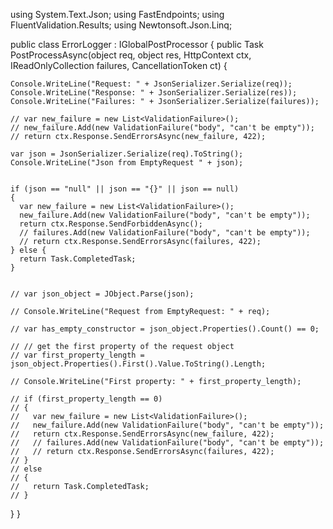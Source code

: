 using System.Text.Json;
using FastEndpoints;
using FluentValidation.Results;
using Newtonsoft.Json.Linq;

public class ErrorLogger : IGlobalPostProcessor
{
  public Task PostProcessAsync(object req, object res, HttpContext ctx, IReadOnlyCollection<ValidationFailure> failures, CancellationToken ct)
  {

    Console.WriteLine("Request: " + JsonSerializer.Serialize(req));
    Console.WriteLine("Response: " + JsonSerializer.Serialize(res));
    Console.WriteLine("Failures: " + JsonSerializer.Serialize(failures));

    // var new_failure = new List<ValidationFailure>();
    // new_failure.Add(new ValidationFailure("body", "can't be empty"));
    // return ctx.Response.SendErrorsAsync(new_failure, 422);

    var json = JsonSerializer.Serialize(req).ToString();
    Console.WriteLine("Json from EmptyRequest " + json);


    if (json == "null" || json == "{}" || json == null)
    {
      var new_failure = new List<ValidationFailure>();
      new_failure.Add(new ValidationFailure("body", "can't be empty"));
      return ctx.Response.SendForbiddenAsync();
      // failures.Add(new ValidationFailure("body", "can't be empty"));
      // return ctx.Response.SendErrorsAsync(failures, 422);
    } else {
      return Task.CompletedTask;
    }


    // var json_object = JObject.Parse(json);

    // Console.WriteLine("Request from EmptyRequest: " + req);

    // var has_empty_constructor = json_object.Properties().Count() == 0;

    // // get the first property of the request object
    // var first_property_length = json_object.Properties().First().Value.ToString().Length;

    // Console.WriteLine("First property: " + first_property_length);

    // if (first_property_length == 0)
    // {
    //   var new_failure = new List<ValidationFailure>();
    //   new_failure.Add(new ValidationFailure("body", "can't be empty"));
    //   return ctx.Response.SendErrorsAsync(new_failure, 422);
    //   // failures.Add(new ValidationFailure("body", "can't be empty"));
    //   // return ctx.Response.SendErrorsAsync(failures, 422);
    // }
    // else
    // {
    //   return Task.CompletedTask;
    // }

  }
}